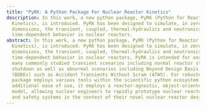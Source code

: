 ```yaml
---
title: "PyRK: A Python Package For Nuclear Reactor Kinetics"
description: In this work, a new python package, PyRK (Python for Reactor
  Kinetics), is introduced. PyRK has been designed to simulate, in zero
  dimensions, the transient, coupled, thermal-hydraulics and neutronics of
  time-dependent behavior in nuclear reactors.
abstract: In this work, a new python package, PyRK (Python for Reactor
  Kinetics), is introduced. PyRK has been designed to simulate, in zero
  dimensions, the transient, coupled, thermal-hydraulics and neutronics of
  time-dependent behavior in nuclear reactors. PyRK is intended for analysis of
  many commonly studied transient scenarios including normal reactor startup and
  shutdown as well as abnormal scenarios including Beyond Design Basis Events
  (BDBEs) such as Accident Transients Without Scram (ATWS). For robustness, this
  package employs various tools within the scientific python ecosystem. For
  additional ease of use, it employs a reactor-agnostic, object-oriented data
  model, allowing nuclear engineers to rapidly prototype nuclear reactor control
  and safety systems in the context of their novel nuclear reactor designs.
---
```


